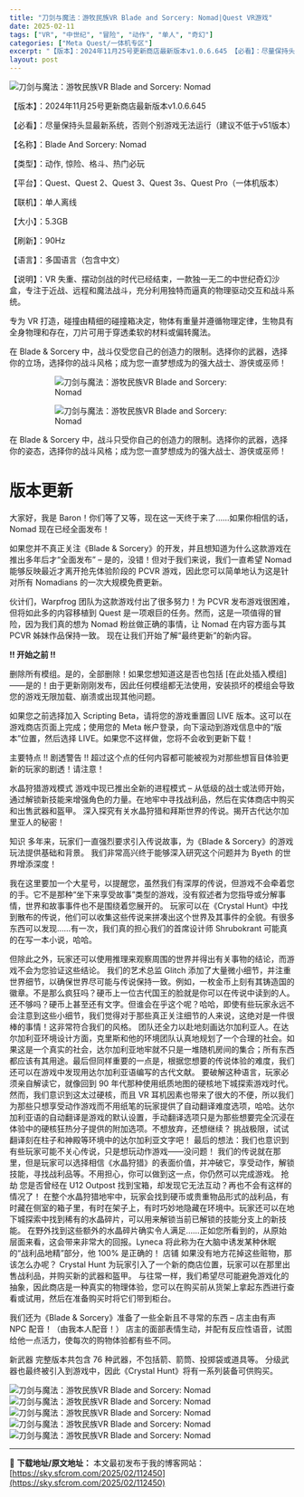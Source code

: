 ```yaml
---
title: "刀剑与魔法：游牧民族VR Blade and Sorcery: Nomad|Quest VR游戏"
date: 2025-02-11
tags: ["VR", "中世纪", "冒险", "动作", "单人", "奇幻"]
categories: ["Meta Quest/一体机专区"]
excerpt: "【版本】：2024年11月25号更新商店最新版本v1.0.6.645 【必看】：尽量保持头显最新系统，否则个别游戏无法运行（建议不低于v51版本） 【名称】：Blade And Sorcery: Nomad 【类型】：动作, 惊险、格斗、热门必玩 【平台】：Quest、Quest 2、Quest 3&hellip;"
layout: post
---
```


<img title="OIP-C.webp" src="https://sky.sfcrom.com/wp-content/uploads/2025/02/20250211_67ab196378bf4.webp" alt="刀剑与魔法：游牧民族VR Blade and Sorcery: Nomad" />

【版本】：2024年11月25号更新商店最新版本v1.0.6.645

【必看】：尽量保持头显最新系统，否则个别游戏无法运行（建议不低于v51版本）

【名称】：Blade And Sorcery: Nomad

【类型】：动作, 惊险、格斗、热门必玩

【平台】：Quest、Quest 2、Quest 3、Quest 3s、Quest Pro（一体机版本）

【联机】：单人离线

【大小】：5.3GB

【刷新】：90Hz

【语言】：多国语言（包含中文）

【说明】：VR 失重、摆动剑战的时代已经结束，一款独一无二的中世纪奇幻沙盒，专注于近战、远程和魔法战斗，充分利用独特而逼真的物理驱动交互和战斗系统。

专为 VR 打造，碰撞由精细的碰撞箱决定，物体有重量并遵循物理定律，生物具有全身物理和存在，刀片可用于穿透柔软的材料或偏转魔法。

在 Blade &amp; Sorcery 中，战斗仅受您自己的创造力的限制。选择你的武器，选择你的立场，选择你的战斗风格；成为您一直梦想成为的强大战士、游侠或巫师！
<figure>
<figure><img src="https://cdn.cloudflare.steamstatic.com/steam/apps/629730/extras/decals_steam.gif?t=1659369226" alt="刀剑与魔法：游牧民族VR Blade and Sorcery: Nomad" /></figure>
<figure><img src="https://cdn.cloudflare.steamstatic.com/steam/apps/629730/extras/fire_stab_steam.gif?t=1659369226" alt="刀剑与魔法：游牧民族VR Blade and Sorcery: Nomad" /></figure>
</figure>
在 Blade &amp; Sorcery 中，战斗只受你自己的创造力的限制。选择你的武器，选择你的姿态，选择你的战斗风格；成为您一直梦想成为的强大战士、游侠或巫师！
<h1>版本更新</h1>
大家好，我是 Baron！你们等了又等，现在这一天终于来了……如果你相信的话，Nomad 现在已经全面发布！

如果您并不真正关注《Blade &amp; Sorcery》的开发，并且想知道为什么这款游戏在推出多年后才“全面发布” – 是的，没错！但对于我们来说，我们一直希望 Nomad 能够反映最近才离开抢先体验阶段的 PCVR 游戏，因此您可以简单地认为这是针对所有 Nomadians 的一次大规模免费更新。

伙计们，Warpfrog 团队为这款游戏付出了很多努力！为 PCVR 发布游戏很困难，但将如此多的内容移植到 Quest 是一项艰巨的任务。然而，这是一项值得的冒险，因为我们真的想为 Nomad 粉丝做正确的事情，让 Nomad 在内容方面与其 PCVR 姊妹作品保持一致。
现在让我们开始了解“最终更新”的新内容。

<strong>!! 开始之前 !!</strong>

删除所有模组。是的，全部删除！如果您想知道这是否也包括 [在此处插入模组]——是的！由于更新刚刚发布，因此任何模组都无法使用，安装损坏的模组会导致您的游戏无限加载、崩溃或出现其他问题。

如果您之前选择加入 Scripting Beta，请将您的游戏重置回 LIVE 版本。这可以在游戏商店页面上完成；使用您的 Meta 帐户登录，向下滚动到游戏信息中的“版本”位置，然后选择 LIVE。如果您不这样做，您将不会收到更新下载！

主要特点
!! 剧透警告 !!
超过这个点的任何内容都可能被视为对那些想盲目体验更新的玩家的剧透！请注意！

水晶狩猎游戏模式
游戏中现已推出全新的进程模式 – 从低级的战士或法师开始，通过解锁新技能来增强角色的力量。在地牢中寻找战利品，然后在实体商店中购买和出售武器和盔甲。
深入探究有关水晶狩猎和拜斯世界的传说。揭开古代达尔加里亚人的秘密！

知识
多年来，玩家们一直强烈要求引入传说故事，为《Blade &amp; Sorcery》的游戏玩法提供基础和背景。
我们非常高兴终于能够深入研究这个问题并为 Byeth 的世界增添深度！

我在这里要加一个大星号，以提醒您，虽然我们有深厚的传说，但游戏不会牵着您的手。它不是那种“坐下来享受故事”类型的游戏，没有叙述者为您指导或分解事情，世界和故事事件也不是围绕着您展开的。
玩家可以在《Crystal Hunt》中找到散布的传说，他们可以收集这些传说来拼凑出这个世界及其事件的全貌。有很多东西可以发现……有一次，我们真的担心我们的首席设计师 Shrubokrant 可能真的在写一本小说，哈哈。

但除此之外，玩家还可以使用推理来观察周围的世界并得出有关事物的结论，而游戏不会为您验证这些结论。
我们的艺术总监 Glitch 添加了大量微小细节，并注重世界细节，以确保世界尽可能与传说保持一致。例如，一枚金币上刻有其铸造国的徽章。不是那么疯狂吗？硬币上一位古代国王的脸就是你可以在传说中读到的人。还不够吗？硬币上甚至还有文字。但谁会在乎这个呢？哈哈，即使有些玩家永远不会注意到这些小细节，我们觉得对于那些真正关注细节的人来说，这绝对是一件很棒的事情！这非常符合我们的风格。
团队还全力以赴地刻画达尔加利亚人。在达尔加利亚环境设计方面，克里斯和他的环境团队认真地规划了一个合理的社会。如果这是一个真实的社会，达尔加利亚地牢就不只是一堆随机房间的集合；所有东西都应该有其用途。最后但同样重要的一点是，根据您想要的传说体验的难度，我们还可以在游戏中发现用达尔加利亚语编写的古代文献。
要破解这种语言，玩家必须亲自解读它，就像回到 90 年代那种使用纸质地图的硬核地下城探索游戏时代。
然而，我们意识到这太过硬核，而且 VR 耳机因素也带来了很大的不便，所以我们为那些只想享受动作游戏而不用纸笔的玩家提供了自动翻译难度选项，哈哈。达尔加利亚语的自动翻译是游戏的默认设置，手动翻译选项只是为那些想要完全沉浸在体验中的硬核狂热分子提供的附加选项。不想放弃，还想继续？ 挑战极限，试试翻译刻在柱子和神殿等环境中的达尔加利亚文字吧！
最后的想法：我们也意识到有些玩家可能不关心传说，只是想玩动作游戏——没问题！
我们的传说就在那里，但是玩家可以选择相信《水晶狩猎》的表面价值，并冲破它，享受动作，解锁技能，寻找战利品等。不用担心，你可以做到这一点，你仍然可以完成游戏。
抢劫
您是否曾经在 U12 Outpost 找到宝箱，却发现它无法互动？再也不会有这样的情况了！
在整个水晶狩猎地牢中，玩家会找到硬币或贵重物品形式的战利品，有时藏在侧室的箱子里，有时在架子上，有时巧妙地隐藏在环境中。玩家还可以在地下城探索中找到稀有的水晶碎片，可以用来解锁当前已解锁的技能分支上的新技能。
在野外找到这些额外的水晶碎片确实令人满足……正如您所看到的，从原始层面来看，这会带来非常大的回报。Lyneca 将此称为在大脑中诱发某种休眠的“战利品地精”部分，他 100% 是正确的！
店铺
如果没有地方花掉这些赃物，那该怎么办呢？
Crystal Hunt 为玩家引入了一个新的商店位置，玩家可以在那里出售战利品，并购买新的武器和盔甲。
与往常一样，我们希望尽可能避免游戏化的抽象，因此商店是一种真实的物理体验，您可以在购买前从货架上拿起东西进行查看或试用，然后在准备购买时将它们带到柜台。

我们还为《Blade &amp; Sorcery》准备了一些全新且不寻常的东西 – 店主由有声 NPC 配音！（由我本人配音！）
店主的面部表情生动，并配有反应性语音，试图给他一点活力，使每次的购物体验都有些不同。

新武器
完整版本共包含 76 种武器，不包括箭、箭筒、投掷袋或道具等。
分级武器也最终被引入到游戏中，因此《Crystal Hunt》将有一系列装备可供购买。

<img title="ss_6d5fd168de4d55885fcfafd789efaba64e2c5e2c.1920x1080-800x450.webp" src="https://sky.sfcrom.com/wp-content/uploads/2025/02/20250211_67ab196e9f808.webp" alt="刀剑与魔法：游牧民族VR Blade and Sorcery: Nomad" />
<img title="ss_9f437e2fd1f4ebc780337cb820550cae250cccdd.1920x1080-800x450.webp" src="https://sky.sfcrom.com/wp-content/uploads/2025/02/20250211_67ab196f9c507.webp" alt="刀剑与魔法：游牧民族VR Blade and Sorcery: Nomad" />
<img title="ss_b7450277ae15d8d916d361d1d4304586de352765.1920x1080-800x450.webp" src="https://sky.sfcrom.com/wp-content/uploads/2025/02/20250211_67ab19716be64.webp" alt="刀剑与魔法：游牧民族VR Blade and Sorcery: Nomad" />
<img title="ss_d8d12a079fcbf2ff9e563596146f7b0db764d76e.1920x1080-800x450.webp" src="https://sky.sfcrom.com/wp-content/uploads/2025/02/20250211_67ab19729723b.webp" alt="刀剑与魔法：游牧民族VR Blade and Sorcery: Nomad" />
<img title="ss_e090ab92488443127b46c31bbffe4127cde081ba.1920x1080-800x450.webp" src="https://sky.sfcrom.com/wp-content/uploads/2025/02/20250211_67ab1973c19f9.webp" alt="刀剑与魔法：游牧民族VR Blade and Sorcery: Nomad" />

---
📖 **下载地址/原文地址：** 本文最初发布于我的博客网站：[https://sky.sfcrom.com/2025/02/112450](https://sky.sfcrom.com/2025/02/112450)
